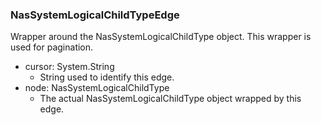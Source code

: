### NasSystemLogicalChildTypeEdge
Wrapper around the NasSystemLogicalChildType object. This wrapper is used for pagination.

- cursor: System.String
  - String used to identify this edge.
- node: NasSystemLogicalChildType
  - The actual NasSystemLogicalChildType object wrapped by this edge.
